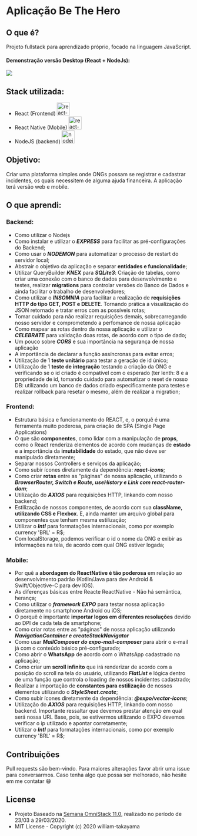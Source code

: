 # Aplicação Be The Hero

## O que é? 
  Projeto fullstack para aprendizado próprio, focado na linguagem JavaScript.
  #### Demonstração versão Desktop (React + NodeJs):
  <img src="https://media.giphy.com/media/ie7MAqv6wOxJeKtk4J/giphy.gif">

## Stack utilizada: 
  - React (Frontend) <img src="https://cdn.iconscout.com/icon/free/png-256/react-4-1175110.png" height="35" alt="react-logo">
  - React Native (Mobile) <img src="https://toppng.com/uploads/preview/react-native-svg-transformer-allows-you-import-svg-aperture-science-innovators-logo-11562851994zqcpwozsvy.png" height="35" alt="react-native-logo">
  - NodeJS (backend) <img src="https://img.favpng.com/7/2/3/node-js-javascript-react-png-favpng-ftgaqpknWg8SBBpxQAHqFq4wq.jpg" height="35" alt="nodejs-logo">

## Objetivo:
  Criar uma plataforma simples onde ONGs possam se registrar e cadastrar incidentes, os quais
necessitem de alguma ajuda financeira. A aplicação terá versão web e mobile.

## O que aprendi: 

### Backend:
  - Como utilizar o Nodejs
  - Como instalar e utilizar o __*EXPRESS*__ para facilitar as pré-configurações do Backend;
  - Como usar o __*NODEMON*__ para automatizar o processo de restart do servidor local;
  - Abstrair o objetivo da aplicação e separar **entidades e funcionalidade**;
  - Utilizar QueryBuilder __*KNEX*__ para __*SQLite3*__: Criação de tabelas, como criar uma conexão com o banco de dados para desenvolvimento e testes, realizar **migrations** para controlar versões do Banco de Dados e ainda facilitar o trabalho de desenvolvedores;
  - Como utilizar o __*INSOMNIA*__ para facilitar a realização de **requisições HTTP do tipo GET, POST e DELETE**. Tornando prática a visualização do JSON retornado e tratar erros com as possíveis rotas;
  - Tomar cuidado para não realizar requisições demais, sobrecarregando nosso servidor e comprometendo a perfomance de nossa aplicação
  - Como mapear as rotas dentro da nossa aplicação e utilizar o __*CELEBRATE*__ para validação doas rotas, de acordo com o tipo de dado;
  - Um pouco sobre __*CORS*__ e sua importância na segurança de nossa aplicação
  - A importância de declarar a função assíncronas para evitar erros;
  - Utilização de 1 **teste unitário** para testar a geração de id único;
  - Utilização de 1 **teste de integração** testando a criação da ONG e verificando se o id criado é compatível com o esperado (ter lenth: 8 e a propriedade de id, tomando cuidado para automatizar o reset de nosso DB: utilizando um banco de dados criado especificamente para testes e realizar rollback para resetar o mesmo, além de realizar a migration;
  

### Frontend:
  - Estrutura básica e funcionamento do REACT, e, o porquê é uma ferramenta muito poderosa, para criação de SPA (Single Page Applications)
  - O que são **componentes**, como lidar com a manipulação de **props**, como o React renderiza elementos de acordo com mudanças de **estado** e a importância da **imutabilidade** do estado, que não deve ser manipulado diretamente;
  - Separar nossos Controllers e serviços da aplicação;
  - Como subir ícones diretamente da dependência: __*react-icons*__;
  - Como criar **rotas** entre as "páginas" de nossa aplicação, utilizando o __*BrowserRouter, Switch e Route, useHistory e Link com react-router-dom*__;
  - Utilização do __*AXIOS*__ para requisições HTTP, linkando com nosso backend;
  - Estilização de nossos componentes, de acordo com sua **className, utilizando CSS e Flexbox**. E, ainda manter um arquivo global para componentes que tenham mesma estilização;
  - Utilizar o __*Intl*__ para formatações internacionais, como por exemplo currency 'BRL' = R$;
  - Com localStorage, podemos verificar o id o nome da ONG e exibir as informações na tela, de acordo com qual ONG estiver logada;
  

### Mobile:
  - Por quê a **abordagem do ReactNative é tão poderosa** em relação ao desenvolvimento padrão (Kotlin/Java para dev Android & Swift/Objective-C para dev IOS). 
  - As diferenças básicas entre Reacte ReactNative - Não há semântica, herança; 
  - Como utilizar o __*framework EXPO*__ para testar nossa aplicação diretamente no smartphone Android ou iOS;
  - O porquê é importante **importar logos em diferentes resoluções** devido ao DPI de cada tela de smartphone;
  - Como criar rotas entre as "páginas" de nossa aplicação utilizando __*NavigationContainer e createStackNavigator*__
  - Como usar __*MailComposer do expo-mail-composer*__ para abrir o e-mail já com o conteúdo básico pré-configurado;
  - Como abrir o **WhatsApp** de acordo com o WhatsApp cadastrado na aplicação;
  - Como criar um **scroll infinito** que irá renderizar de acordo com a posição do scroll na tela do usuário, utilizando __*FlatList*__ e lógica dentro de uma função que controla o loading de nossos incidentes cadastrado;
  - Realizar a importação de **constantes para estilização** de nossos elementos utilizando o __*StyleSheet.create*__;
  - Como subir ícones diretamente da dependência: __*@expo/vector-icons*__;
  - Utilização do __*AXIOS*__ para requisições HTTP, linkando com nosso backend. Importante ressaltar que devemos prestar atenção em qual será nossa URL Base, pois, se estivermos utilizando o EXPO devemos verificar o ip utilizado e apontar corretamente;
  - Utilizar o __*Intl*__ para formatações internacionais, como por exemplo currency 'BRL' = R$;
  
## Contribuições
Pull requests são bem-vindo. Para maiores alterações favor abrir uma issue para conversarmos.
Caso tenha algo que possa ser melhorado, não hesite em me contatar :smile:

## License
- Projeto Baseado na [Semana OmniStack 11.0](https://rocketseat.com.br/week/inscricao/11.0), realizado no período de 23/03 à 29/03/2020. 
- MIT License - Copyright (c) 2020 william-takayama
